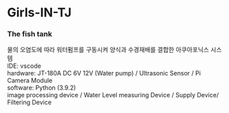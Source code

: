 # Girls-IN-TJ
<h3>The fish tank</h3>
<div></div>
물의 오염도에 따라 워터펌프를 구동시켜 양식과 수경재배를 결합한 아쿠아포닉스 시스템
<div></div>
IDE: vscode
<div></div>
hardware: JT-180A DC 6V 12V (Water pump) / Ultrasonic Sensor / Pi Camera Module
<div></div>
software: Python (3.9.2)
<div></div>
<div></div>
image processing device / Water Level measuring Device / Supply Device/ Filtering Device
